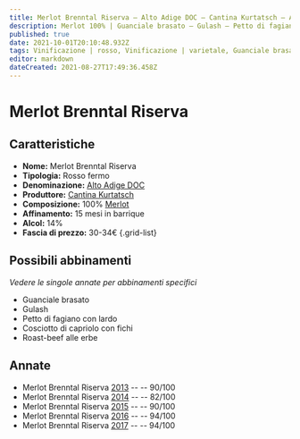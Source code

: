 ```yaml
---
title: Merlot Brenntal Riserva – Alto Adige DOC – Cantina Kurtatsch – Alto Adige (IT) – 30-34€ – 4★-5★
description: Merlot 100% | Guanciale brasato – Gulash – Petto di fagiano con lardo – Cosciotto di capriolo con fichi – Roast-beef alle erbe
published: true
date: 2021-10-01T20:10:48.932Z
tags: Vinificazione | rosso, Vinificazione | varietale, Guanciale brasato, Alimento | Gulash, Cosciotto di capriolo con fichi, Petto di fagiano con lardo, Roast-beef alle erbe, Vitigni | Merlot, Regione | Alto-Adige (IT), Valutazioni | 5 stelle, Prezzi | 30-34€
editor: markdown
dateCreated: 2021-08-27T17:49:36.458Z
---
```


# Merlot Brenntal Riserva

## Caratteristiche
- **Nome:** Merlot Brenntal Riserva
- **Tipologia:** Rosso fermo 
- **Denominazione:** [Alto Adige DOC](/denominazioni/Italia/Alto-Adige/DOC/Alto-Adige)
- **Produttore:** [Cantina Kurtatsch](/produttori/Italia/Alto-Adite/Cantina-Kurtatsch) 
- **Composizione:** 100% [Merlot](/vitigni/Francia/bacca-nera/merlot)
- **Affinamento:** 15 mesi in barrique
- **Alcol:** 14%
- **Fascia di prezzo:** 30-34€
{.grid-list}



## Possibili abbinamenti
*Vedere le singole annate per abbinamenti specifici*

- Guanciale brasato 
- Gulash
- Petto di fagiano con lardo
- Cosciotto di capriolo con fichi
- Roast-beef alle erbe

## Annate
- Merlot Brenntal Riserva [2013](vini/italia/Alto-Adige/Cantina-Kurtatsch/Merlot-Brenntal-Riserva/2013) -- <span class="star-4"></span> -- 90/100
- Merlot Brenntal Riserva [2014](vini/italia/Alto-Adige/Cantina-Kurtatsch/Merlot-Brenntal-Riserva/2014) -- <span class="star-2"></span> -- 82/100
- Merlot Brenntal Riserva [2015](vini/italia/Alto-Adige/Cantina-Kurtatsch/Merlot-Brenntal-Riserva/2015) -- <span class="star-4"></span> -- 90/100
- Merlot Brenntal Riserva [2016](vini/italia/Alto-Adige/Cantina-Kurtatsch/Merlot-Brenntal-Riserva/2016) -- <span class="star-5"></span> -- 94/100
- Merlot Brenntal Riserva [2017](vini/italia/Alto-Adige/Cantina-Kurtatsch/Merlot-Brenntal-Riserva/2017) -- <span class="star-5"></span> -- 94/100
